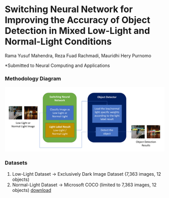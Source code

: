 # Switching Neural Network for Improving the Accuracy of Object Detection in Mixed Low-Light and Normal-Light Conditions
Rama Yusuf Mahendra, Reza Fuad Rachmadi, Mauridhi Hery Purnomo

*Submitted to Neural Computing and Applications

### Methodology Diagram
![diagram](/assets/diagram.png)

### Datasets
1. Low-Light Dataset -> Exclusively Dark Image Dataset (7,363 images, 12 objects) <br/>
2. Normal-Light Dataset -> Microsoft COCO (limited to 7,363 images, 12 objects) [download](https://itsacid-my.sharepoint.com/:f:/g/personal/6022212008_mhs_its_ac_id/EhGWzsFUZxxMqvtDbciPDCABsZh2LYjT4Uh-K0us4RTcqQ?e=hgglJn)
